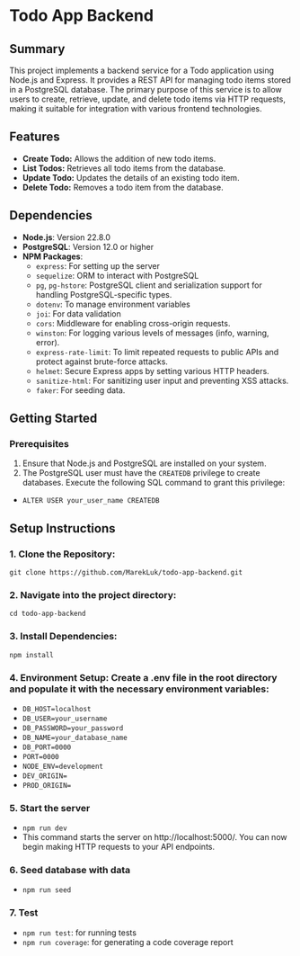 # Todo App Backend

## Summary

This project implements a backend service for a Todo application using Node.js and Express. It provides a REST API for managing todo items stored in a PostgreSQL database. The primary purpose of this service is to allow users to create, retrieve, update, and delete todo items via HTTP requests, making it suitable for integration with various frontend technologies.

## Features

- **Create Todo:** Allows the addition of new todo items.
- **List Todos:** Retrieves all todo items from the database.
- **Update Todo:** Updates the details of an existing todo item.
- **Delete Todo:** Removes a todo item from the database.

## Dependencies

- **Node.js**: Version 22.8.0
- **PostgreSQL**: Version 12.0 or higher
- **NPM Packages**:
  - `express`: For setting up the server
  - `sequelize`: ORM to interact with PostgreSQL
  - `pg`, `pg-hstore`: PostgreSQL client and serialization support for handling PostgreSQL-specific types.
  - `dotenv`: To manage environment variables
  - `joi`: For data validation
  - `cors`: Middleware for enabling cross-origin requests.
  - `winston`: For logging various levels of messages (info, warning, error).
  - `express-rate-limit`: To limit repeated requests to public APIs and protect against brute-force attacks.
  - `helmet`: Secure Express apps by setting various HTTP headers.
  - `sanitize-html`: For sanitizing user input and preventing XSS attacks.
  - `faker`: For seeding data.

## Getting Started

### Prerequisites

1. Ensure that Node.js and PostgreSQL are installed on your system.
2. The PostgreSQL user must have the `CREATEDB` privilege to create databases. Execute the following SQL command to grant this privilege:

- `ALTER USER your_user_name CREATEDB`

## Setup Instructions

### 1. Clone the Repository:

`git clone https://github.com/MarekLuk/todo-app-backend.git`

### 2. Navigate into the project directory:

`cd todo-app-backend`

### 3. Install Dependencies:

`npm install`

### 4. Environment Setup: Create a .env file in the root directory and populate it with the necessary environment variables:

- `DB_HOST=localhost`
- `DB_USER=your_username`
- `DB_PASSWORD=your_password`
- `DB_NAME=your_database_name`
- `DB_PORT=0000`
- `PORT=0000`
- `NODE_ENV=development`
- `DEV_ORIGIN=`
- `PROD_ORIGIN=`

### 5. Start the server

- `npm run dev`
- This command starts the server on http://localhost:5000/. You can now begin making HTTP requests to your API endpoints.

### 6. Seed database with data

- `npm run seed`

### 7. Test

- `npm run test`: for running tests
- `npm run coverage`: for generating a code coverage report

